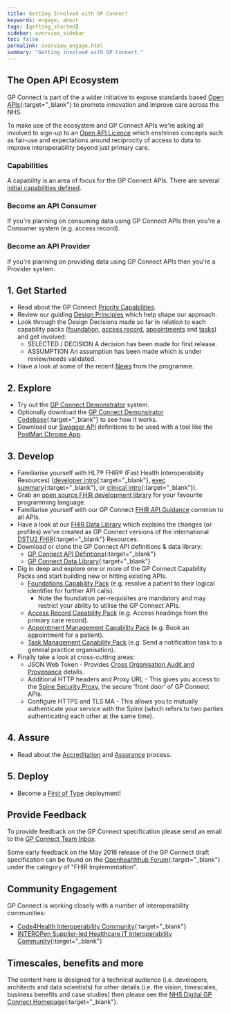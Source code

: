 ```yaml
---
title: Getting Involved with GP Connect
keywords: engage, about
tags: [getting_started]
sidebar: overview_sidebar
toc: false
permalink: overview_engage.html
summary: "Getting involved with GP Connect."
---
```


## The Open API Ecosystem

GP Connect is part of the a wider initiative to expose standards based [Open APIs](https://www.england.nhs.uk/digitaltechnology/info-revolution/interoperability/open-api/){:target="_blank"} to promote innovation and improve care across the NHS.

To make use of the ecosystem and GP Connect APIs we're asking all involved to sign-up to an [Open API Licence](designprinciples_open_api_licence_principles.html) which enshrines concepts such as fair-use and expectations around reciprocity of access to data to improve interoperability beyond just primary care.


### Capabilities

A capability is an area of focus for the GP Connect APIs. There are several [initial capabilities defined](overview_priority_capabilities.html).

### Become an API Consumer

If you're planning on consuming data using GP Connect APIs then you're a Consumer system (e.g. access record).

### Become an API Provider

If you're planning on providing data using GP Connect APIs then you're a Provider system. 



## 1. Get Started ##

- Read about the GP Connect [Priority Capabilities](overview_priority_capabilities.html).
- Review our guiding [Design Principles](designprinciples.html) which help shape our approach.
- Look through the Design Decisions made so far in relation to each capability packs ([foundation](foundations_design.html), [access record](accessrecord_design.html), [appointments](appointments_design.html) and [tasks](tasks_design.html)) and get involved:
	- <span class="label label-success">SELECTED</span> / <span class="label label-info">DECISION</span> A decision has been made for first release.
	- <span class="label label-warning">ASSUMPTION</span> An assumption has been made which is under review/needs validated.
- Have a look at some of the recent [News](news.html) from the programme.

## 2. Explore ## 

- Try out the [GP Connect Demonstrator](system_demonstrator.html) system.
- Optionally download the [GP Connect Demonstrator Codebase](https://github.com/nhs-digital/gpconnect){:target="_blank"} to see how it works. 
- Download our [Swagger API](downloads/swagger/swagger.json) definitions to be used with a tool like the [PostMan Chrome App](https://www.getpostman.com/).

## 3. Develop ##

- Familiarise yourself with HL7&reg; FHIR&reg; (Fast Health Interoperability Resources) ([developer intro](http://www.hl7.org/implement/standards/fhir/overview-dev.html){:target="_blank"}, [exec summary](http://www.hl7.org/implement/standards/fhir/summary.html){:target="_blank"}, or [clinical intro](http://www.hl7.org/implement/standards/fhir/overview-clinical.html){:target="_blank"}).
- Grab an [open source FHIR development library](development_fhir_open_source_guidance.html) for your favourite programming language.
- Familiarise yourself with our GP Connect [FHIR API Guidance](development_fhir_api_guidance.html) common to all APIs.
- Have a look at our [FHIR Data Library](datalibrary.html) which explains the changes (or profiles) we've created as GP Connect versions of the international [DSTU2 FHIR](https://www.hl7.org/fhir/DSTU2/){:target="_blank"} Resources. 
- Download or clone the GP Connect API definitions & data library:
	- [GP Connect API Defintions](https://github.com/nhsconnect/gpconnect-api){:target="_blank"}
	- [GP Connect Data Library](https://github.com/nhsconnect/gpconnect-fhir){:target="_blank"}
- Dig in deep and explore one or more of the GP Connect Capability Packs and start building new or hitting existing APIs.
  - [Foundations Capability Pack](foundations.html) (e.g. resolve a patient to their logical identifier for further API calls).
  	- Note the foundation per-requisites are mandatory and may restrict your ability to utilise the GP Connect APIs.
  - [Access Record Capability Pack](accessrecord.html) (e.g. Access headings from the primary care record).
  - [Appointment Management Capability Pack](appointments.html) (e.g. Book an appointment for a patient).
  - [Task Management Capability Pack](tasks.html) (e.g. Send a notification task to a general practice organisation).
- Finally take a look at cross-cutting areas:
  - JSON Web Token - Provides [Cross Organisation Audit and Provenance](integration_cross_organisation_audit_and_provenance.html) details.
  - Additional HTTP headers and Proxy URL - This gives you access to the [Spine Security Proxy](integration_spine_security_proxy.html), the secure 'front door' of GP Connect APIs.
  - Configure HTTPS and TLS MA - This allows you to mutually authenticate your service with the Spine (which refers to two parties authenticating each other at the same time). 

## 4. Assure ##

- Read about the [Accreditation](testing_accreditation.html) and [Assurance](testing_assurance.html) process.

## 5. Deploy ##

- Become a [First of Type](overview_first_of_type.html) deployment!




## Provide Feedback

To provide feedback on the GP Connect specification please send an email to the [GP Connect Team Inbox](mailto://gpconnect@nhs.net).

Some early feedback on the May 2016 release of the GP Connect draft specification can be found on the [Openhealthhub Forum](https://www.openhealthhub.org/c/fhir-implementation){:target="_blank"} under the category of "FHIR Implementation".

## Community Engagement

GP Connect is working closely with a number of interoperability communities:

- [Code4Health Interoperability Community](http://interoperability.code4health.org/){:target="_blank"}
- [INTEROPen Supplier-led Healthcare IT Interoperability Community](http://www.interopen.org/){:target="_blank"}

## Timescales, benefits and more

The content here is designed for a technical audience (i.e. developers, architects and data scientists) for other details (i.e. the vision, timescales, business benefits and case studies) then please see the [NHS Digital GP Connect Homepage](http://systems.digital.nhs.uk/gpsoc/interface/gpconnect){:target="_blank"}.

